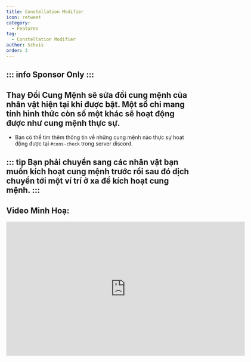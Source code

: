 ```yaml
---
title: Constellation Modifier
icon: retweet
category:
  - Features
tag:
  - Constellation Modifier
author: Schvis
order: 3
---
```

::: info Sponsor Only
:::
---
## Thay Đổi Cung Mệnh sẽ sửa đổi cung mệnh của nhân vật hiện tại khi được bật. Một số chỉ mang tính hình thức còn số một khác sẽ hoạt động được như cung mệnh thực sự.
- Bạn có thể tìm thêm thông tin về những cung mệnh nào thực sự hoạt động được tại `#⁠cons-check` trong server discord. 

::: tip Bạn phải chuyển sang các nhân vật bạn muốn kích hoạt cung mệnh trước rồi sau đó dịch chuyển tới một ví trí ở xa để kích hoạt cung mệnh.
:::
---
## Video Minh Hoạ:

<div class="iframe-container"><iframe width="640" height="360" src="https://www.youtube.com/embed/S9-g5weE9l8?list=PL5eI1Tb64p56g27qfYk7VuFTz4FK6YrKa" title="Korepi - Constellation Modifier (Sponsor)" frameborder="0" allow="accelerometer; autoplay; clipboard-write; encrypted-media; gyroscope; picture-in-picture; web-share" allowfullscreen></iframe></div>

